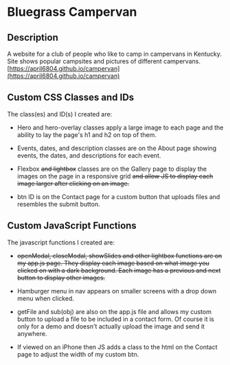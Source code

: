 # Bluegrass Campervan

## Description

A website for a club of people who like to camp in campervans in Kentucky. Site shows popular campsites and pictures of different campervans. [https://april6804.github.io/campervan](https://april6804.github.io/campervan)





## Custom CSS Classes and IDs

The class(es) and ID(s) I created are:

* Hero and hero-overlay classes apply a large image to each page and the ability to lay the page's h1 and h2 on top of them.

* Events, dates, and description classes are on the About page showing events, the dates, and descriptions for each event.

* Flexbox ~~and lightbox~~ classes are on the Gallery page to display the images on the page in a responsive grid ~~and allow JS to display each image larger after clicking on an image.~~

* btn ID is on the Contact page for a custom button that uploads files and resembles the submit button.





## Custom JavaScript Functions

The javascript functions I created are:

* ~~openModal, closeModal, showSlides and other lightbox functions are on my app.js page. They display each image based on what image you clicked on with a dark background. Each image has a previous and next button to display other images.~~

* Hamburger menu in nav appears on smaller screens with a drop down menu when clicked.

* getFile and sub(obj) are also on the app.js file and allows my custom button to upload a file to be included in a contact form. Of course it is only for a demo and doesn't actually upload the image and send it anywhere.

* If viewed on an iPhone then JS adds a class to the html on the Contact page to adjust the width of my custom btn.
